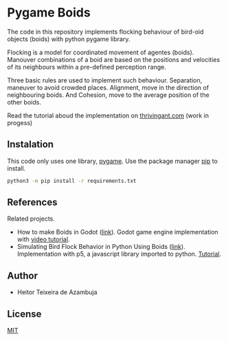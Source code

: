 # Pygame Boids

The code in this repository implements flocking behaviour of bird-oid objects (boids) with python pygame library.

Flocking is a model for coordinated movement of agentes (boids). Manouver combinations of a boid are based on the positions and velocities of its neighbours within a pre-defined perception range. 

Three basic rules are used to implement such behaviour. Separation, maneuver to avoid crowded places. Alignment, move in the direction of neighbouring boids. And Cohesion, move to the average position of the other boids.

Read the tutorial aboud the implementation on [thrivingant.com](https://www.thrivingant.com) (work in progess)

## Instalation

This code only uses one library, [pygame](https://www.pygame.org/docs/). Use the package manager [pip](https://pip.pypa.io/en/stable/) to install.

```bash
python3 -m pip install -r requirements.txt
```

## References
Related projects.
- How to make Boids in Godot ([link](https://github.com/aimforbigfoot/NAD-LAB-Godot-Projects/tree/master/boidsArea2D)). Godot game engine implementation with [video tutorial](https://www.youtube.com/watch?v=oFnIlNW_p10&ab_channel=NADLABS).
- Simulating Bird Flock Behavior in Python Using Boids ([link](https://github.com/roholazandie/boids)). Implementation with p5, a javascript library imported to python. [Tutorial](https://betterprogramming.pub/boids-simulating-birds-flock-behavior-in-python-9fff99375118).

## Author
- Heitor Teixeira de Azambuja

## License
[MIT](https://choosealicense.com/licenses/mit/)
